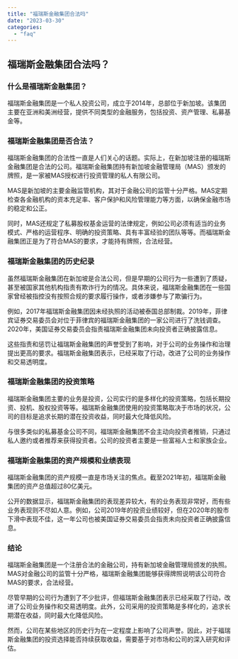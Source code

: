 ```yaml
---
title: "福瑞斯金融集团合法吗"
date: "2023-03-30"
categories: 
  - "faq"
---
```


## 福瑞斯金融集团合法吗？

### 什么是福瑞斯金融集团？

福瑞斯金融集团是一个私人投资公司，成立于2014年，总部位于新加坡。该集团主要在亚洲和美洲经营，提供不同类型的金融服务，包括投资、资产管理、私募基金等。

### 福瑞斯金融集团是否合法？

福瑞斯金融集团的合法性一直是人们关心的话题。实际上，在新加坡注册的福瑞斯金融集团是合法的公司。福瑞斯金融集团持有新加坡金融管理局（MAS）颁发的牌照，是一家被MAS授权进行投资管理的私人有限公司。

MAS是新加坡的主要金融监管机构，其对于金融公司的监管十分严格。MAS定期检查各金融机构的资本充足率、客户保护和风险管理能力等方面，以确保金融市场的稳定和公正。

同时，MAS还规定了私募股权基金运营的法律规定，例如公司必须有适当的业务模式、严格的运营程序、明确的投资策略、具有丰富经验的团队等等。而福瑞斯金融集团正是为了符合MAS的要求，才能持有牌照，合法经营。

### 福瑞斯金融集团的历史纪录

虽然福瑞斯金融集团在新加坡是合法公司，但是早期的公司行为一些遭到了质疑，甚至被国家其他机构指责有欺诈行为的情况。具体来说，福瑞斯金融集团在一些国家曾经被指控没有按照合规的要求履行操作，或者涉嫌参与了欺骗行为。

例如，2017年福瑞斯金融集团因未经执照的活动被泰国总部制裁。2019年，菲律宾证券交易委员会对位于菲律宾的福瑞斯金融集团的一家公司进行了洗钱调查。2020年，美国证券交易委员会指责福瑞斯金融集团未向投资者正确披露信息。

这些指责和惩罚让福瑞斯金融集团的声誉受到了影响，对于公司的业务操作和治理提出更高的要求。福瑞斯金融集团表示，已经采取了行动，改进了公司的业务操作和交易透明度。

### 福瑞斯金融集团的投资策略

福瑞斯金融集团主要的业务是投资，公司实行的是多样化的投资策略，包括长期投资、投机、股权投资等等。福瑞斯金融集团使用的投资策略取决于市场的状况，公司的目标是追求长期的潜在投资收益，同时最大化降低风险。

与很多类似的私募基金公司不同，福瑞斯金融集团不会主动向投资者推销，只通过私人邀约或者推荐来获得投资者。公司的投资者主要是一些富裕人士和家族企业。

### 福瑞斯金融集团的资产规模和业绩表现

福瑞斯金融集团的资产规模一直是市场关注的焦点。截至2021年初，福瑞斯金融集团的资产总值超过80亿美元。

公开的数据显示，福瑞斯金融集团的表现差异较大，有的业务表现非常好，而有些业务表现则不尽如人意。例如，公司2019年的投资业绩较好，但在2020年的股市下滑中表现不佳，这一年公司也被美国证券交易委员会指责未向投资者正确披露信息。

### 结论

福瑞斯金融集团是一个注册合法的金融公司，持有新加坡金融管理局颁发的执照。MAS对金融公司的监管十分严格，福瑞斯金融集团能够获得牌照说明该公司符合MAS的要求，合法经营。

尽管早期的公司行为遭到了不少批评，但福瑞斯金融集团表示已经采取了行动，改进了公司业务操作和交易透明度。此外，公司采用的投资策略是多样化的，追求长期潜在收益，同时最大化降低风险。

然而，公司在某些地区的历史行为在一定程度上影响了公司声誉。因此，对于福瑞斯金融集团的投资选择能否持续获取收益，需要基于对市场和公司的深入研究和评估。
